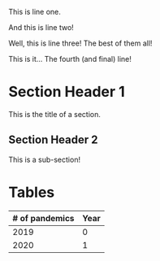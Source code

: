 This is line one.

And this is line two!

Well, this is line three! The best of them all!

This is it... The fourth (and final) line!

# Section Header 1

This is the title of a section.

## Section Header 2

This is a sub-section!

# Tables

| # of pandemics | Year |
| ---------      | ---- |
| 2019           | 0    |
| 2020           | 1    |

